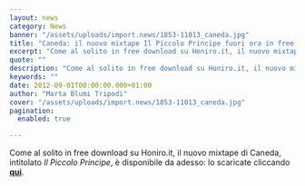 ```yaml
---
layout: news
category: News
banner: "/assets/uploads/import.news/1853-11013_caneda.jpg"
title: "Caneda: il nuovo mixtape Il Piccolo Principe fuori ora in free download"
excerpt: "Come al solito in free download su Honiro.it, il nuovo mixtape di Caneda, intitolato Il Piccolo Principe, è disponibile da adesso: lo scaricate cliccando qui"
quote: ""
description: "Come al solito in free download su Honiro.it, il nuovo mixtape di Caneda, intitolato Il Piccolo Principe, è disponibile da adesso: lo scaricate cliccando qui"
keywords: ""
date: 2012-09-01T00:00:00.000+01:00
author: "Marta Blumi Tripodi"
cover: "/assets/uploads/import.news/1853-11013_caneda.jpg"
pagination:
  enabled: true

---
```


Come al solito in free download su Honiro.it, il nuovo mixtape di Caneda, intitolato _Il Piccolo Principe_, è disponibile da adesso: lo scaricate cliccando [**qui**](http://www.honiro.it/label/getfile.php?name=Caneda%5F-%5FIl%5FPiccolo%5FPrincipe "http://www.honiro.it/label/getfile.php?name=Caneda_-_Il_Piccolo_Principe").